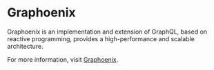 # Graphoenix

Graphoenix is an implementation and extension of GraphQL, based on reactive programming, provides a high-performance and
scalable architecture.

For more information, visit [Graphoenix](https://gp-doc.github.io).
